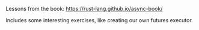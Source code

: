 Lessons from the book: https://rust-lang.github.io/async-book/

Includes some interesting exercises, like creating our own futures executor.